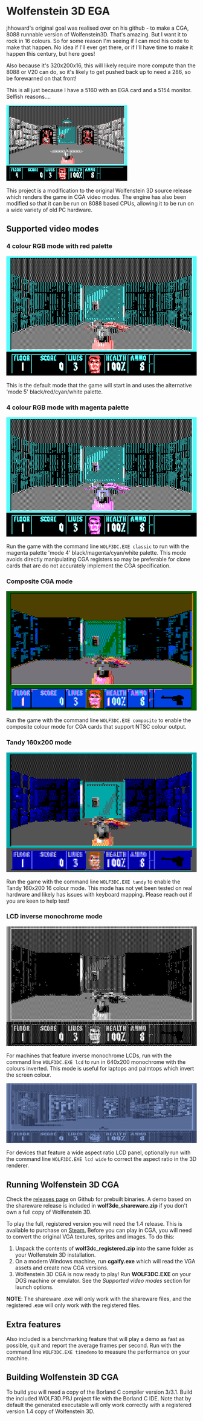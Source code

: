 # Wolfenstein 3D EGA
jhhoward's original goal was realised over on his github - to make a CGA, 8088 runnable version of Wolfenstein3D. That's amazing. But I want it to rock in 16 colours. So for some reason I'm seeing if I can mod his code to make that happen. No idea if I'll ever get there, or if I'll have time to make it happen this century, but here goes!

Also because it's 320x200x16, this will likely require more compute than the 8088 or V20 can do, so it's likely to get pushed back up to need a 286, so be forewarned on that front!

This is all just because I have a 5160 with an EGA card and a 5154 monitor. Selfish reasons....

![Wolfenstein 3D in 4 colour CGA](readme_imgs/demo.gif)

This project is a modification to the original Wolfenstein 3D source release which renders the game in CGA video modes. The engine has also been modified so that it can be run on 8088 based CPUs, allowing it to be run on a wide variety of old PC hardware.

## Supported video modes

### 4 colour RGB mode with red palette
![Wolfenstein 3D with red CGA palette](readme_imgs/cgamode5.png)

This is the default mode that the game will start in and uses the alternative 'mode 5' black/red/cyan/white palette.

### 4 colour RGB mode with magenta palette
![Wolfenstein 3D with magenta CGA palette](readme_imgs/cgamode4.png)

Run the game with the command line `WOLF3DC.EXE classic` to run with the magenta palette 'mode 4' black/magenta/cyan/white palette. This mode avoids directly manipulating CGA registers so may be preferable for clone cards that are do not accurately implement the CGA specification.

### Composite CGA mode
![Wolfenstein 3D with magenta CGA palette](readme_imgs/cgacomposite.png)

Run the game with the command line `WOLF3DC.EXE composite` to enable the composite colour mode for CGA cards that support NTSC colour output.

### Tandy 160x200 mode
![Wolfenstein 3D in Tandy 160x200 mode](readme_imgs/tandy.png)

Run the game with the command line `WOLF3DC.EXE tandy` to enable the Tandy 160x200 16 colour mode. This mode has not yet been tested on real hardware and likely has issues with keyboard mapping. Please reach out if you are keen to help test!

### LCD inverse monochrome mode
![Wolfenstein 3D with inverse monochrome palette](readme_imgs/lcd.png)

For machines that feature inverse monochrome LCDs, run with the command line `WOLF3DC.EXE lcd` to run in 640x200 monochrome with the colours inverted. This mode is useful for laptops and palmtops which invert the screen colour.

![Wide LCD mode](readme_imgs/lcdwide.png)

For devices that feature a wide aspect ratio LCD panel, optionally run with the command line `WOLF3DC.EXE lcd wide` to correct the aspect ratio in the 3D renderer.

## Running Wolfenstein 3D CGA
Check the [releases page](https://github.com/jhhoward/WolfensteinCGA/releases) on Github for prebuilt binaries. A demo based on the shareware release is included in **wolf3dc_shareware.zip** if you don't own a full copy of Wolfenstein 3D.

To play the full, registered version you will need the 1.4 release. This is available to purchase on [Steam.](https://store.steampowered.com/app/2270/Wolfenstein_3D/)
Before you can play in CGA, you will need to convert the original VGA textures, sprites and images. To do this:
1. Unpack the contents of **wolf3dc_registered.zip** into the same folder as your Wolfenstein 3D installation.
2. On a modern Windows machine, run **cgaify.exe** which will read the VGA assets and create new CGA versions.
3. Wolfenstein 3D CGA is now ready to play! Run **WOLF3DC.EXE** on your DOS machine or emulator. See the *Supported video modes* section for launch options.

**NOTE**: The shareware .exe will only work with the shareware files, and the registered .exe will only work with the registered files.

## Extra features
Also included is a benchmarking feature that will play a demo as fast as possible, quit and report the average frames per second. Run with the command line `WOLF3DC.EXE timedemo` to measure the performance on your machine. 

## Building Wolfenstein 3D CGA
To build you will need a copy of the Borland C compiler version 3/3.1. Build the included WOLF3D.PRJ project file with the Borland C IDE. Note that by default the generated executable will only work correctly with a registered version 1.4 copy of Wolfenstein 3D.
